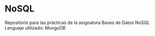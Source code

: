 # NoSQL
Repositorio para las prácticas de la asignatura Bases de Datos NoSQL
Lenguaje utilizado: MongoDB

